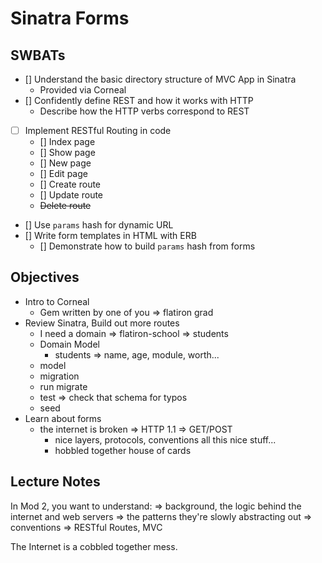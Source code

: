 Sinatra Forms
=============

## SWBATs

- [] Understand the basic directory structure of MVC App in Sinatra
  - Provided via Corneal
- [] Confidently define REST and how it works with HTTP
  - Describe how the HTTP verbs correspond to REST
- [ ] Implement RESTful Routing in code
  - [] Index page
  - [] Show page
  - [] New page
  - [] Edit page
  - [] Create route
  - [] Update route
  - ~~Delete route~~
- [] Use `params` hash for dynamic URL
- [] Write form templates in HTML with ERB
  - [] Demonstrate how to build `params` hash from forms

## Objectives

* Intro to Corneal
  - Gem written by one of you => flatiron grad
* Review Sinatra, Build out more routes
  - I need a domain => flatiron-school => students
  - Domain Model
    - students => name, age, module, worth...
  - model
  - migration
  - run migrate
  - test => check that schema for typos
  - seed
* Learn about forms
  - the internet is broken => HTTP 1.1 => GET/POST
    - nice layers, protocols, conventions all this nice stuff...
    - hobbled together house of cards

## Lecture Notes


In Mod 2, you want to understand:
=> background, the logic behind the internet and web servers
=> the patterns they're slowly abstracting out
  => conventions => RESTful Routes, MVC

The Internet is a cobbled together mess.

